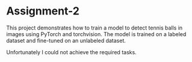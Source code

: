 # Assignment-2

This project demonstrates how to train a model to detect tennis balls in images using PyTorch and torchvision. The model is trained on a labeled dataset and fine-tuned on an unlabeled dataset.

Unfortunately I could not achieve the required tasks.
